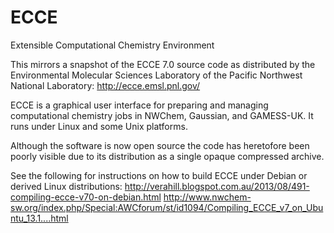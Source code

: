 # ECCE
Extensible Computational Chemistry Environment

This mirrors a snapshot of the ECCE 7.0 source code as distributed by the Environmental Molecular Sciences Laboratory of the Pacific Northwest National Laboratory: http://ecce.emsl.pnl.gov/

ECCE is a graphical user interface for preparing and managing computational chemistry jobs in NWChem, Gaussian, and GAMESS-UK. It runs under Linux and some Unix platforms.

Although the software is now open source the code has heretofore been poorly visible due to its distribution as a single opaque compressed archive.

See the following for instructions on how to build ECCE under Debian or derived Linux distributions:
http://verahill.blogspot.com.au/2013/08/491-compiling-ecce-v70-on-debian.html
http://www.nwchem-sw.org/index.php/Special:AWCforum/st/id1094/Compiling_ECCE_v7_on_Ubuntu_13.1....html
